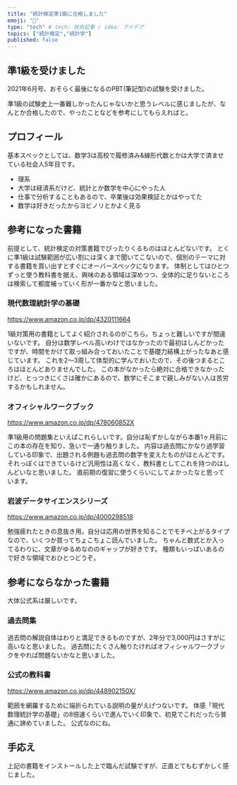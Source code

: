 ```yaml
---
title: "統計検定準1級に合格しました"
emoji: "🐩"
type: "tech" # tech: 技術記事 / idea: アイデア
topics: ["統計検定","統計学"]
published: false
---
```


## 準1級を受けました

2021年6月号、おそらく最後になるのPBT(筆記型)の試験を受けました。

準1級の試験史上一番難しかったんじゃないかと思うレベルに感じましたが、なんとか合格したので、やったことなどを参考にしてもらえればと。

## プロフィール

基本スペックとしては、数学3は高校で履修済み&線形代数とかは大学で済ませている社会人5年目です。

- 理系
- 大学は経済系だけど、統計とか数学を中心にやった人
- 仕事で分析することもあるので、卒業後は効果検証とかはやってた
- 数学は好きだったからヨビノリとかよく見る

## 参考になった書籍

前提として、統計検定の対策書籍でぴったりくるものはほとんどないです。
とくに準1級は試験範囲が広い割には深くまで聞いてこないので、個別のテーマに対する書籍を買い出すとすぐにオーバースペックになります。
体制としてはひとつずっと使う教科書を据え、興味のある領域は深めつつ、全体的に足りないところは検索して都度補っていく形が一番かなと思いました。

### 現代数理統計学の基礎

https://www.amazon.co.jp/dp/4320111664

1級対策用の書籍としてよく紹介されるのがこちら。ちょっと難しいですが間違いないです。
自分は数学レベル高いわけではなかったので最初はしんどかったですが、時間をかけて取っ組み合っておいたことで基礎力結構上がったなあと感じています。
これを2〜3周して体型的に学んでおいたので、その後つまるところはほとんどありませんでした。
この本がなかったら絶対に合格できなかったけど、とっつきにくさは確かにあるので、数学にそこまで親しみがない人は苦労するかもしれません。

### オフィシャルワークブック

https://www.amazon.co.jp/dp/478060852X

準1級用の問題集といえばこれらしいです。自分は恥ずかしながら本番1ヶ月前にこの本の存在を知り、急いで一通り触りました。
内容は過去問にかなり過学習している印象で、出題される例題も過去問の数字を変えたものがほとんどです。
それっぽくはできているけど汎用性は高くなく、教科書としてこれを持つのはしんどいなと思いました。
直前期の復習に使うくらいにしてよかったなと思っています。

### 岩波データサイエンスシリーズ

https://www.amazon.co.jp/dp/4000298518

勉強疲れたときの息抜き用。自分は応用の世界を知ることでモチベ上がるタイプなので、いくつか買ってちょこちょこ読んでいました。
ちゃんと数式とか入ってるわりに、文章がゆるめなののギャップが好きです。
種類もいっぱいあるので好きな領域でおひとつどうぞ。

## 参考にならなかった書籍

大体公式系は厳しいです。

### 過去問集

過去問の解説自体はわりと満足できるものですが、2年分で3,000円はさすがに高いなと思いました。
過去問にたくさん触りたければオフィシャルワークブックをやれば問題ないかなと思いました。

### 公式の教科書

https://www.amazon.co.jp/dp/448902150X/

範囲を網羅するために端折られている説明の量がえげつないです。
体感「現代数理統計学の基礎」の8倍速くらいで進んでいく印象で、初見でこれだったら普通に諦めていました。
公式なのにね。

## 手応え

上記の書籍をインストールした上で臨んだ試験ですが、正直とてもむずかしく感じました。


